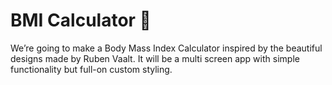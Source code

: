 # BMI Calculator 💪

We’re going to make a Body Mass Index Calculator inspired by the beautiful designs made by Ruben Vaalt. It will be a multi screen app with simple functionality but full-on custom styling.



